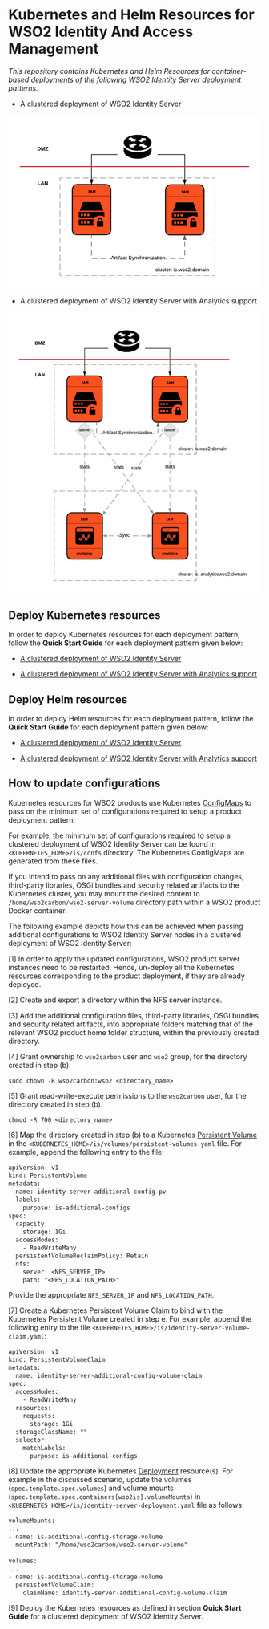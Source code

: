 # Kubernetes and Helm Resources for WSO2 Identity And Access Management
*This repository contains Kubernetes and Helm Resources for container-based deployments of the following WSO2 Identity Server deployment patterns.*

* A clustered deployment of WSO2 Identity Server

![A clustered deployment WSO2 Identity Server](is/is.png)

* A clustered deployment of WSO2 Identity Server with Analytics support

![A clustered deployment WSO2 Identity Server with Identity Server Analytics support](is-with-analytics/is-with-analytics.png)

## Deploy Kubernetes resources

In order to deploy Kubernetes resources for each deployment pattern, follow the **Quick Start Guide** for each deployment pattern
given below:

* [A clustered deployment of WSO2 Identity Server](is/README.md)

* [A clustered deployment of WSO2 Identity Server with Analytics support](is-with-analytics/README.md)

## Deploy Helm resources

In order to deploy Helm resources for each deployment pattern, follow the **Quick Start Guide** for each deployment pattern
given below:

* [A clustered deployment of WSO2 Identity Server](helm/is/README.md)

* [A clustered deployment of WSO2 Identity Server with Analytics support](helm/is-with-analytics/README.md)

## How to update configurations

Kubernetes resources for WSO2 products use Kubernetes [ConfigMaps](https://kubernetes.io/docs/tasks/configure-pod-container/configure-pod-configmap/)
to pass on the minimum set of configurations required to setup a product deployment pattern.

For example, the minimum set of configurations required to setup a clustered deployment of WSO2 Identity Server can be found
in `<KUBERNETES_HOME>/is/confs` directory. The Kubernetes ConfigMaps are generated from these files.

If you intend to pass on any additional files with configuration changes, third-party libraries, OSGi bundles and security
related artifacts to the Kubernetes cluster, you may mount the desired content to `/home/wso2carbon/wso2-server-volume` directory path within
a WSO2 product Docker container.

The following example depicts how this can be achieved when passing additional configurations to WSO2 Identity Server nodes
in a clustered deployment of WSO2 Identity Server:

[1] In order to apply the updated configurations, WSO2 product server instances need to be restarted. Hence, un-deploy all the Kubernetes resources
corresponding to the product deployment, if they are already deployed.

[2] Create and export a directory within the NFS server instance.
   
[3] Add the additional configuration files, third-party libraries, OSGi bundles and security related artifacts, into appropriate
folders matching that of the relevant WSO2 product home folder structure, within the previously created directory.

[4] Grant ownership to `wso2carbon` user and `wso2` group, for the directory created in step (b).
      
   ```
   sudo chown -R wso2carbon:wso2 <directory_name>
   ```
      
[5] Grant read-write-execute permissions to the `wso2carbon` user, for the directory created in step (b).
      
   ```
   chmod -R 700 <directory_name>
   ```

[6] Map the directory created in step (b) to a Kubernetes [Persistent Volume](https://kubernetes.io/docs/concepts/storage/persistent-volumes/)
in the `<KUBERNETES_HOME>/is/volumes/persistent-volumes.yaml` file. For example, append the following entry to the file:

```
apiVersion: v1
kind: PersistentVolume
metadata:
  name: identity-server-additional-config-pv
  labels:
    purpose: is-additional-configs
spec:
  capacity:
    storage: 1Gi
  accessModes:
    - ReadWriteMany
  persistentVolumeReclaimPolicy: Retain
  nfs:
    server: <NFS_SERVER_IP>
    path: "<NFS_LOCATION_PATH>"
```

Provide the appropriate `NFS_SERVER_IP` and `NFS_LOCATION_PATH`.

[7] Create a Kubernetes Persistent Volume Claim to bind with the Kubernetes Persistent Volume created in step e. For example, append the following entry
to the file `<KUBERNETES_HOME>/is/identity-server-volume-claim.yaml`:

```
apiVersion: v1
kind: PersistentVolumeClaim
metadata:
  name: identity-server-additional-config-volume-claim
spec:
  accessModes:
    - ReadWriteMany
  resources:
    requests:
      storage: 1Gi
  storageClassName: ""
  selector:
    matchLabels:
      purpose: is-additional-configs
```

[8] Update the appropriate Kubernetes [Deployment](https://kubernetes.io/docs/concepts/workloads/controllers/deployment/) resource(s).
For example in the discussed scenario, update the volumes (`spec.template.spec.volumes`) and volume mounts (`spec.template.spec.containers[wso2is].volumeMounts`) in
`<KUBERNETES_HOME>/is/identity-server-deployment.yaml` file as follows:

```
volumeMounts:
...
- name: is-additional-config-storage-volume
  mountPath: "/home/wso2carbon/wso2-server-volume"

volumes:
...
- name: is-additional-config-storage-volume
  persistentVolumeClaim:
    claimName: identity-server-additional-config-volume-claim
```

[9] Deploy the Kubernetes resources as defined in section **Quick Start Guide** for a clustered deployment of WSO2 Identity Server.
